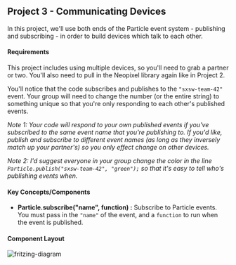 ## Project 3 - Communicating Devices

In this project, we'll use both ends of the Particle event system - publishing and subscribing - in order to build devices which talk to each other.

#### Requirements

This project includes using multiple devices, so you'll need to grab a partner or two. You'll also need to pull in the Neopixel library again like in Project 2.

You'll notice that the code subscribes and publishes to the `"sxsw-team-42"` event. Your group will need to change the number (or the entire string) to something unique so that you're only responding to each other's published events.

*Note 1: Your code will respond to your own published events if you've subscribed to the same event name that you're publishing to. If you'd like, publish and subscribe to different event names (as long as they inversely match up your partner's) so you only effect change on other devices.*

*Note 2: I'd suggest everyone in your group change the color in the line `Particle.publish("sxsw-team-42", "green");` so that it's easy to tell who's publishing events when.*

#### Key Concepts/Components

- **Particle.subscribe("name", function) :** Subscribe to Particle events. You must pass in the `"name"` of the event, and a `function` to run when the event is published.

#### Component Layout

![fritzing-diagram](https://s3.amazonaws.com/vigesharing-is-vigecaring/jsinichko/1804ytbai.jpg)
